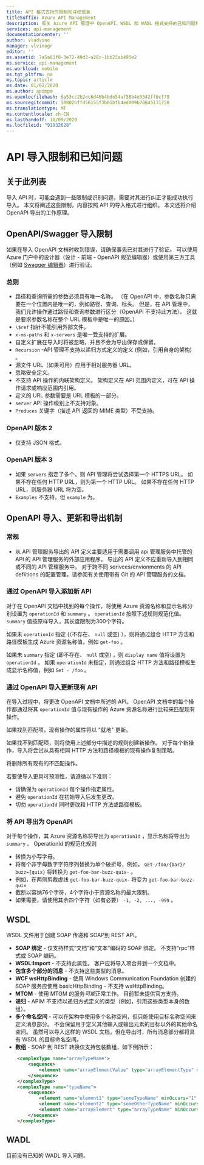 ```yaml
---
title: API 格式支持的限制和详细信息
titleSuffix: Azure API Management
description: 有关 Azure API 管理中 OpenAPI、WSDL 和 WADL 格式支持的已知问题和限制详细信息。
services: api-management
documentationcenter: ''
author: vladvino
manager: vlvinogr
editor: ''
ms.assetid: 7a5a63f0-3e72-49d3-a28c-1bb23ab495e2
ms.service: api-management
ms.workload: mobile
ms.tgt_pltfrm: na
ms.topic: article
ms.date: 01/02/2020
ms.author: apimpm
ms.openlocfilehash: 6a53cc2b2ec6d46b4bde54af58b4e5542ff6cf79
ms.sourcegitcommit: 50802bffd56155f3b01bfb4ed009b70045131750
ms.translationtype: MT
ms.contentlocale: zh-CN
ms.lasthandoff: 10/09/2020
ms.locfileid: "91932628"
---
```

# <a name="api-import-restrictions-and-known-issues"></a>API 导入限制和已知问题

## <a name="about-this-list"></a>关于此列表

导入 API 时，可能会遇到一些限制或识别问题，需要对其进行纠正才能成功执行导入。 本文将阐述这些限制，内容按照 API 的导入格式进行组织。 本文还将介绍 OpenAPI 导出的工作原理。

## <a name="openapiswagger-import-limitations"></a><a name="open-api"> </a>OpenAPI/Swagger 导入限制

如果在导入 OpenAPI 文档时收到错误，请确保事先已对其进行了验证。 可以使用 Azure 门户中的设计器（设计 - 前端 - OpenAPI 规范编辑器）或使用第三方工具（例如 <a href="https://editor.swagger.io">Swagger 编辑器</a>）进行验证。

### <a name="general"></a><a name="open-api-general"> </a>总则

-   路径和查询所需的参数必须具有唯一名称。 （在 OpenAPI 中，参数名称只需要在一个位置内是唯一的，例如路径、查询、标头。 但是，在 API 管理中，我们允许操作通过路径和查询参数进行区分（OpenAPI 不支持此方法）。 这就是要求参数名称在整个 URL 模板中是唯一的原因。）
-   `\$ref` 指针不能引用外部文件。
-   `x-ms-paths` 和 `x-servers` 是唯一受支持的扩展。
-   自定义扩展在导入时将被忽略，并且不会为导出保存或保留。
-   `Recursion` -API 管理不支持以递归方式定义的定义 (例如，引用自身的架构) 。
-   源文件 URL（如果可用）应用于相对服务器 URL。
-   忽略安全定义。
-   不支持 API 操作的内联架构定义。 架构定义在 API 范围内定义，可在 API 操作请求或响应范围内引用。
-   定义的 URL 参数需要是 URL 模板的一部分。
-   `server` API 操作级别上不支持对象。
-   `Produces` 关键字（描述 API 返回的 MIME 类型）不受支持。 

### <a name="openapi-version-2"></a><a name="open-api-v2"> </a>OpenAPI 版本 2

-   仅支持 JSON 格式。

### <a name="openapi-version-3"></a><a name="open-api-v3"> </a>OpenAPI 版本 3

-   如果 `servers` 指定了多个，则 API 管理将尝试选择第一个 HTTPS URL。 如果不存在任何 HTTP URL，则为第一个 HTTP URL。 如果不存在任何 HTTP URL，则服务器 URL 将为空。
-   `Examples` 不支持，但 `example` 为。

## <a name="openapi-import-update-and-export-mechanisms"></a>OpenAPI 导入、更新和导出机制

### <a name="general"></a><a name="open-import-export-general"> </a>常规

-   从 API 管理服务导出的 API 定义主要适用于需要调用 api 管理服务中托管的 API 的 API 管理服务的外部应用程序。 导出的 API 定义不应重新导入到相同或不同的 API 管理服务中。 对于跨不同 serivces/envionments 的 API defiitions 的配置管理，请参阅有关使用带有 Git 的 API 管理服务的文档。 

### <a name="add-new-api-via-openapi-import"></a>通过 OpenAPI 导入添加新 API

对于在 OpenAPI 文档中找到的每个操作，将使用 Azure 资源名称和显示名称分别设置为 `operationId` 和 `summary` 。 `operationId` 按照下述规则规范化值。 `summary` 值按原样导入，其长度限制为300个字符。

如果未 `operationId` 指定 (（不存在、 `null` 或空) ），则将通过组合 HTTP 方法和路径模板生成 Azure 资源名称值，例如 `get-foo` 。

如果未 `summary` 指定 (即不存在、 `null` 或空) ，则 `display name` 值将设置为 `operationId` 。 如果 `operationId` 未指定，则通过组合 HTTP 方法和路径模板生成显示名称值，例如 `Get - /foo` 。

### <a name="update-an-existing-api-via-openapi-import"></a>通过 OpenAPI 导入更新现有 API

在导入过程中，将更改 OpenAPI 文档中所述的 API。 OpenAPI 文档中的每个操作都通过将其 `operationId` 值与现有操作的 Azure 资源名称进行比较来匹配现有操作。

如果找到匹配项，现有操作的属性将以 "就地" 更新。

如果找不到匹配项，则将使用上述部分中描述的规则创建新操作。 对于每个新操作，导入将尝试从具有相同 HTTP 方法和路径模板的现有操作复制策略。

将删除所有现有的不匹配操作。

若要使导入更具可预测性，请遵循以下准则：

- 请确保为 `operationId` 每个操作指定属性。
- 避免 `operationId` 在初始导入后发生更改。
- 切勿 `operationId` 同时更改和 HTTP 方法或路径模板。

### <a name="export-api-as-openapi"></a>将 API 导出为 OpenAPI

对于每个操作，其 Azure 资源名称将导出为 `operationId` ，显示名称将导出为 `summary` 。
OperationId 的规范化规则

- 转换为小写字母。
- 将每个非字母数字字符序列替换为单个破折号，例如， `GET-/foo/{bar}?buzz={quix}` 将转换为 `get-foo-bar-buzz-quix-` 。
- 例如，在两侧剪裁虚线 `get-foo-bar-buzz-quix-` 将变为 `get-foo-bar-buzz-quix`
- 截断以容纳76个字符，4个字符小于资源名称的最大限制。
- 如果需要，请使用其余四个字符（如有必要） `-1, -2, ..., -999` 。


## <a name="wsdl"></a><a name="wsdl"> </a>WSDL

WSDL 文件用于创建 SOAP 传递和 SOAP到 REST API。

-   **SOAP 绑定** - 仅支持样式“文档”和“文本”编码的 SOAP 绑定。 不支持“rpc”样式或 SOAP 编码。
-   **WSDL:Import** - 不支持此属性。 客户应将导入项合并到一个文档中。
-   **包含多个部分的消息** - 不支持这些类型的消息。
-   **WCF wsHttpBinding** - 使用 Windows Communication Foundation 创建的 SOAP 服务应使用 basicHttpBinding - 不支持 wsHttpBinding。
-   **MTOM** - 使用 MTOM 的服务<em>可能</em>正常工作。 目前暂未提供官方支持。
-   **递归** - APIM 不支持以递归方式定义的类型（例如，引用这些类型本身的数组）。
-   **多个命名空间** - 可以在架构中使用多个名称空间，但只能使用目标名称空间来定义消息部分。 不会保留用于定义其他输入或输出元素的目标以外的其他命名空间。 虽然可以导入这样的 WSDL 文档，但在导出时，所有消息部分都将具有 WSDL 的目标命名空间。
-   **数组** - SOAP 到 REST 转换仅支持包装数组，如下例所示：

```xml
    <complexType name="arrayTypeName">
        <sequence>
            <element name="arrayElementValue" type="arrayElementType" minOccurs="0" maxOccurs="unbounded"/>
        </sequence>
    </complexType>
    <complexType name="typeName">
        <sequence>
            <element name="element1" type="someTypeName" minOccurs="1" maxOccurs="1"/>
            <element name="element2" type="someOtherTypeName" minOccurs="0" maxOccurs="1" nillable="true"/>
            <element name="arrayElement" type="arrayTypeName" minOccurs="1" maxOccurs="1"/>
        </sequence>
    </complexType>
```

## <a name="wadl"></a><a name="wadl"> </a>WADL

目前没有已知的 WADL 导入问题。
